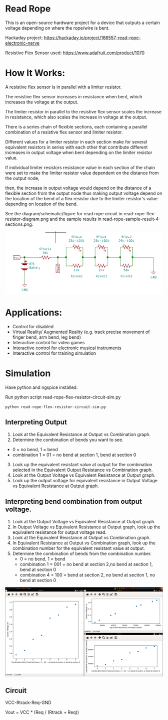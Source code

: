 # Read Rope 

This is an open-source hardware project for a device that outputs a certain voltage depending on where the rope/wire is bent.

Hackaday project: https://hackaday.io/project/166557-read-rope-electronic-nerve

Resistive Flex Sensor used: https://www.adafruit.com/product/1070

# How It Works:

A resistive flex sensor is in parallel with a limiter resistor.

The resistive flex sensor increases in resistance when bent, which increases the voltage at the output.

The limiter resistor in parallel to the resistive flex sensor scales the increase in resistance, which also scales the increase in voltage at the output.


There is a series chain of flexible sections, each containing a parallel combination of a resistive flex sensor and limiter resistor.


Different values for a limiter resistor in each section make for several equivalent resistors in series with each other
that contribute different increases in output voltage when bent depending on the limiter resistor value.

If individual limiter resistors resistance value in each section of the chain were set to make 
the limiter resistor value dependent on the distance from the output node,

then, the increase in output voltage would depend on the distance of a flexible section from the output node
thus making output voltage depend on the location of the bend of a flex resistor due to the limiter resistor's 
value depending on location of the bend.

See the diagram/schematic/figure for read rope circuit in read-rope-flex-resistor-diagram.png 
and the sample results in read-rope-sample-result-4-sections.png.

![](https://raw.githubusercontent.com/adct-the-experimenter/read-rope/master/read-rope-prototype-1p3.png)


# Applications:
 - Control for disabled 
 - Virtual Reality/ Augmented Reality (e.g. track precise movement of finger bend, arm bend, leg bend)
 - Interactive control for video games
 - Interactive control for electronic musical instruments
 - Interactive control for training simulation

# Simulation

Have python and ngspice installed.

Run python script read-rope-flex-resistor-circuit-sim.py

    python read-rope-flex-resistor-circuit-sim.py

## Interpreting Output
  
1. Look at the Equivalent Resistance at Output vs Combination graph.
2. Determine the combination of bends you want to see.
 - 0 = no bend, 1 = bend
 - combination 1 = 01 = no bend at section 1, bend at section 0
3. Look up the equivalent resistant value at output for the combination selected in the Equivalent Output Resistance vs Combination graph.
4. Look at the Output Voltage vs Equivalent Resistance at Output graph.
5. Look up the output voltage for equivalent resistance in Output Voltage vs Equivalent Resistance at Output graph.
  
## Interpreting bend combination from output voltage.

1. Look at the Output Voltage vs Equivalent Resistance at Output graph.
2. In Output Voltage vs Equivalent Resistance at Output graph, look up the equivalent resistance for output voltage read.
3. Look at the Equivalent Resistance at Output vs Combination graph.
4. In Equivalent Resistance at Output vs Combination graph, look up the combination number for the equivalent resistant value at output.
5. Determine the combination of bends from the combination number.
	- 0 = no bend, 1 = bend
	- combination 1 = 001 = no bend at section 2,no bend at section 1, bend at section 0
	- combination 4 = 100 = bend at section 2, no bend at section 1, no bend at section 0

![](https://raw.githubusercontent.com/adct-the-experimenter/read-rope/master/read-rope-sample-result-3-sections.png)
  
## Circuit

VCC-Rtrack-Req-GND
 
Vout = VCC * (Req / (Rtrack + Req))
